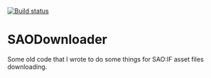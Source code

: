 [![Build status](https://ci.appveyor.com/api/projects/status/h6t8dua9072h174m?svg=true)](https://ci.appveyor.com/project/Xeleron/saodownloader/build/artifacts)
# SAODownloader

Some old code that I wrote to do some things for SAO:IF asset files downloading.